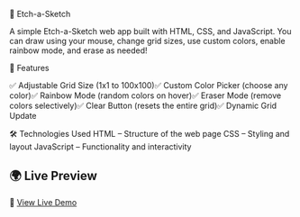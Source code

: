 🎨 Etch-a-Sketch

A simple Etch-a-Sketch web app built with HTML, CSS, and JavaScript. You can draw using your mouse, change grid sizes, use custom colors, enable rainbow mode, and erase as needed!

🚀 Features

✅ Adjustable Grid Size (1x1 to 100x100)✅ Custom Color Picker (choose any color)✅ Rainbow Mode (random colors on hover)✅ Eraser Mode (remove colors selectively)✅ Clear Button (resets the entire grid)✅ Dynamic Grid Update

🛠️ Technologies Used
HTML – Structure of the web page
CSS – Styling and layout
JavaScript – Functionality and interactivity

## 🌍 Live Preview  
🔗 [View Live Demo](https://xxemat20xx.github.io/OdinProject-Etch-a-Sketch/)
